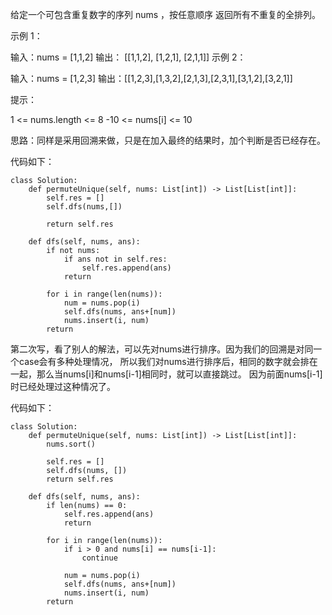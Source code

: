 给定一个可包含重复数字的序列 nums ，按任意顺序 返回所有不重复的全排列。

 

示例 1：

输入：nums = [1,1,2]
输出：
[[1,1,2],
 [1,2,1],
 [2,1,1]]
示例 2：

输入：nums = [1,2,3]
输出：[[1,2,3],[1,3,2],[2,1,3],[2,3,1],[3,1,2],[3,2,1]]
 

提示：

1 <= nums.length <= 8
-10 <= nums[i] <= 10



思路：同样是采用回溯来做，只是在加入最终的结果时，加个判断是否已经存在。


代码如下：
```
class Solution:
    def permuteUnique(self, nums: List[int]) -> List[List[int]]:
        self.res = []
        self.dfs(nums,[])

        return self.res

    def dfs(self, nums, ans):
        if not nums:
            if ans not in self.res:
                self.res.append(ans)
            return
        
        for i in range(len(nums)):
            num = nums.pop(i)
            self.dfs(nums, ans+[num])
            nums.insert(i, num)
        return
```


第二次写，看了别人的解法，可以先对nums进行排序。因为我们的回溯是对同一个case会有多种处理情况，
所以我们对nums进行排序后，相同的数字就会排在一起，那么当nums[i]和nums[i-1]相同时，就可以直接跳过。
因为前面nums[i-1]时已经处理过这种情况了。

代码如下：
```
class Solution:
    def permuteUnique(self, nums: List[int]) -> List[List[int]]:
        nums.sort()

        self.res = []
        self.dfs(nums, [])
        return self.res

    def dfs(self, nums, ans):
        if len(nums) == 0:
            self.res.append(ans)
            return
        
        for i in range(len(nums)):
            if i > 0 and nums[i] == nums[i-1]:
                continue
            
            num = nums.pop(i)
            self.dfs(nums, ans+[num])
            nums.insert(i, num)
        return 
```